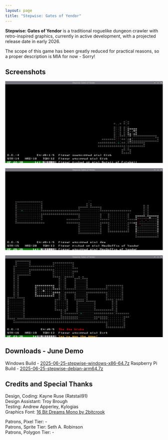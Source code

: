 ```yaml
---
layout: page
title: "Stepwise: Gates of Yendor"
---
```


**Stepwise: Gates of Yendor** is a traditional roguelike dungeon crawler with retro-inspired graphics, currently in active development, with a projected release date in early 2026.

The scope of this game has been greatly reduced for practical reasons, so a proper description is MIA for now - Sorry!

## Screenshots

![screenshot_june_1](/assets/pages/Stepwise/screenshot_june_1.png)

![screenshot_june_2](/assets/pages/Stepwise/screenshot_june_2.png)

![screenshot_june_3](/assets/pages/Stepwise/screenshot_june_3.png)

## Downloads - June Demo

Windows Build - [2025-06-25-stepwise-windows-x86-64.7z](https://www.dropbox.com/scl/fi/vvtvilxxbt6a5j5d29zzk/2025-06-25-stepwise-windows-x86-64.7z?rlkey=f7olih6zti7t3ydple16a6k59&st=wck16ve6&dl=1)
Raspberry Pi Build - [2025-06-25-stepwise-debian-arm64.7z](https://www.dropbox.com/scl/fi/4pb3uvkbnol77bea9n4x2/2025-06-25-stepwise-debian-arm64.7z?rlkey=psl2yqkoo2zqb8b61lg6fy5wy&st=xfy5bo66&dl=1)  

## Credits and Special Thanks

Design, Coding: Kayne Ruse (Ratstail91)  
Design Assistant: Troy Brough  
Testing: Andrew Apperley, Kylogias  
Graphics Font: [16 Bit Dreams Mono by 2bitcrook](https://2bitcrook.itch.io/44-game-boy-fonts)  

Patrons, Pixel Tier: -  
Patrons, Sprite Tier: Seth A. Robinson  
Patrons, Polygon Tier: -  
